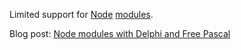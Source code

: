Limited support for [Node](https://nodejs.org/en/) [modules](https://nodejs.org/api/modules.html).

Blog post: [Node modules with Delphi and Free Pascal](https://tondrej.blogspot.com/2019/01/node-modules-with-delphi-and-free-pascal.html)
